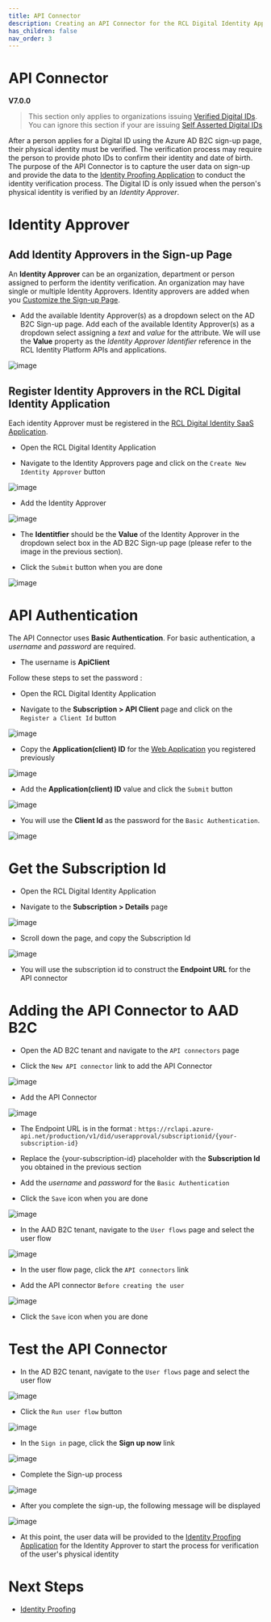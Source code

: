 ```yaml
---
title: API Connector
description: Creating an API Connector for the RCL Digital Identity Application.
has_children: false
nav_order: 3
---
```


# API Connector
**V7.0.0**

> This section only applies to organizations issuing [Verified Digital IDs](./index.md#verified-digital-identity). You can ignore this section if your are issuing [Self Asserted Digital IDs](/index.md#self-asserted-digital-identity)

After a person applies for a Digital ID using the Azure AD B2C sign-up page, their physical identity must be verified. The verification process may require the person to provide photo IDs to confirm their identity and date of birth. The purpose of the API Connector is to capture the user data on sign-up and provide the data to the [Identity Proofing Application]() to conduct the identity verification process. The Digital ID is only issued when the person's physical identity is verified by an *Identity Approver*.

# Identity Approver

## Add Identity Approvers in the Sign-up Page

An **Identity Approver** can be an organization, department or person assigned to perform the identity verification. An organization may have single or multiple Identity Approvers. Identity approvers are added when you [Customize the Sign-up Page](./aadb2c.md/#customize-the-sign-up-page).

- Add the available Identity Approver(s) as a dropdown select on the AD B2C Sign-up page. Add each of the available Identity Approver(s) as a dropdown select assigning a *text* and *value* for the attribute. We will use the **Value** property as the *Identity Approver Identifier* reference in the RCL Identity Platform APIs and applications.

![image](/images/aadb2c/signup-layout6.png)

## Register Identity Approvers in the RCL Digital Identity Application

Each identity Approver must be registered in the [RCL Digital Identity SaaS Application]().

- Open the RCL Digital Identity Application

- Navigate to the Identity Approvers page and click on the ``Create New Identity Approver`` button

![image](/images/apiconnector/identityapprover-create.png)

- Add the Identity Approver

![image](/images/apiconnector/identityapprover-create2.png)

- The **Identitfier** should be the **Value** of the Identity Approver in the dropdown select box in the AD B2C Sign-up page (please refer to the image in the previous section).

- Click the ``Submit`` button when you are done

![image](/images/apiconnector/identityapprover-create3.png)

# API Authentication

The API Connector uses **Basic Authentication**. For basic authentication, a *username* and *password* are required. 

- The username is **ApiClient**

Follow these steps to set the password :

- Open the RCL Digital Identity Application

- Navigate to the **Subscription > API Client** page and click on the ``Register a Client Id`` button

![image](/images/apiconnector/identityapprover-create4.png)

- Copy the **Application(client) ID** for the [Web Application](./aadb2c.md#register-a-web-application) you registered previously

![image](/images/aadb2c/app-registration4.png)

- Add the **Application(client) ID** value and click the ``Submit`` button

![image](/images/apiconnector/identityapprover-create5.png)

- You will use the **Client Id** as the password for the ``Basic Authentication``.

![image](/images/apiconnector/identityapprover-create6.png)

# Get the Subscription Id

- Open the RCL Digital Identity Application

- Navigate to the **Subscription > Details** page 

![image](/images/apiconnector/subscription.png)

- Scroll down the page, and copy the Subscription Id

![image](/images/apiconnector/subscription2.png)

- You will use the subscription id to construct the **Endpoint URL** for the API connector


# Adding the API Connector to AAD B2C

- Open the AD B2C tenant and navigate to the ``API connectors`` page

- Click the ``New API connector`` link to add the API Connector

![image](/images/apiconnector/apiconnector-add.png)

- Add the API Connector

![image](/images/apiconnector/apiconnector-add2.png)

- The Endpoint URL is in the format : ``https://rclapi.azure-api.net/production/v1/did/userapproval/subscriptionid/{your-subscription-id}``

- Replace the {your-subscription-id} placeholder with the **Subscription Id** you obtained in the previous section

- Add the *username* and *password* for the ``Basic Authentication``

- Click the ``Save`` icon when you are done

![image](/images/apiconnector/apiconnector-add3.png)

- In the AAD B2C tenant, navigate to the ``User flows`` page and select the user flow

![image](/images/apiconnector/test.png)

- In the user flow page, click the ``API connectors`` link

- Add the API connector ``Before creating the user``

![image](/images/apiconnector/apiconnector-add4.png)

- Click the ``Save`` icon when you are done

# Test the API Connector

- In the AD B2C tenant, navigate to the ``User flows`` page and select the user flow

![image](/images/apiconnector/test.png)

- Click the ``Run user flow`` button

![image](/images/apiconnector/test2.png)

- In the ``Sign in`` page, click the **Sign up now** link

![image](/images/aadb2c/signup-layout4.png)

- Complete the Sign-up process

![image](/images/aadb2c/signup-layout5.png)

- After you complete the sign-up, the following message will be displayed 

![image](/images/apiconnector/test3.png)

- At this point, the user data will be provided to the [Identity Proofing Application]() for the Identity Approver to start the process for verification of the user's physical identity

# Next Steps

- [Identity Proofing]()

